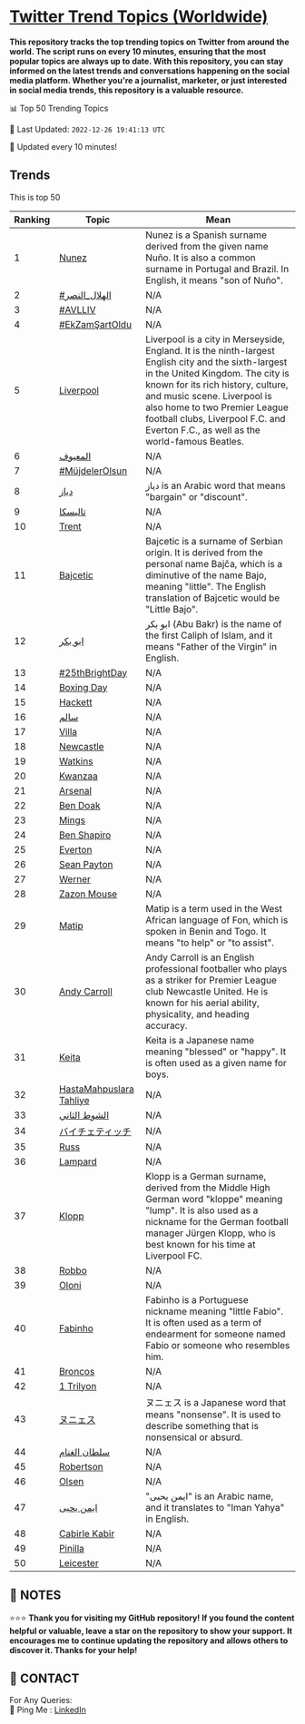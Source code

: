 [Twitter Trend Topics (Worldwide)](https://github.com/ErcinDedeoglu/Twitter-Trend-Topics)
==========

**This repository tracks the top trending topics on Twitter from around the world. 
The script runs on every 10 minutes, ensuring that the most popular topics are always up to date. 
With this repository, you can stay informed on the latest trends and conversations happening on the social media platform. 
Whether you're a journalist, marketer, or just interested in social media trends, this repository is a valuable resource.**


📊 Top 50 Trending Topics

📆 Last Updated: `2022-12-26 19:41:13 UTC`

🔧 Updated every 10 minutes!


## Trends

This is top 50

| Ranking | Topic | Mean |
| ------- | ------------ | ------------ |
| 1 | [Nunez](http://twitter.com/search?q=Nunez) | Nunez is a Spanish surname derived from the given name Nuño. It is also a common surname in Portugal and Brazil. In English, it means "son of Nuño". |
| 2 | [#الهلال_النصر](http://twitter.com/search?q=%23%d8%a7%d9%84%d9%87%d9%84%d8%a7%d9%84_%d8%a7%d9%84%d9%86%d8%b5%d8%b1) | N/A |
| 3 | [#AVLLIV](http://twitter.com/search?q=%23AVLLIV) | N/A |
| 4 | [#EkZamŞartOldu](http://twitter.com/search?q=%23EkZam%c5%9eartOldu) | N/A |
| 5 | [Liverpool](http://twitter.com/search?q=Liverpool) | Liverpool is a city in Merseyside, England. It is the ninth-largest English city and the sixth-largest in the United Kingdom. The city is known for its rich history, culture, and music scene. Liverpool is also home to two Premier League football clubs, Liverpool F.C. and Everton F.C., as well as the world-famous Beatles. |
| 6 | [المعيوف](http://twitter.com/search?q=%d8%a7%d9%84%d9%85%d8%b9%d9%8a%d9%88%d9%81) | N/A |
| 7 | [#MüjdelerOlsun](http://twitter.com/search?q=%23M%c3%bcjdelerOlsun) | N/A |
| 8 | [دياز](http://twitter.com/search?q=%d8%af%d9%8a%d8%a7%d8%b2) | دياز is an Arabic word that means "bargain" or "discount". |
| 9 | [تاليسكا](http://twitter.com/search?q=%d8%aa%d8%a7%d9%84%d9%8a%d8%b3%d9%83%d8%a7) | N/A |
| 10 | [Trent](http://twitter.com/search?q=Trent) | N/A |
| 11 | [Bajcetic](http://twitter.com/search?q=Bajcetic) | Bajcetic is a surname of Serbian origin. It is derived from the personal name Bajča, which is a diminutive of the name Bajo, meaning "little". The English translation of Bajcetic would be "Little Bajo". |
| 12 | [ابو بكر](http://twitter.com/search?q=%d8%a7%d8%a8%d9%88+%d8%a8%d9%83%d8%b1) | ابو بكر (Abu Bakr) is the name of the first Caliph of Islam, and it means "Father of the Virgin" in English. |
| 13 | [#25thBrightDay](http://twitter.com/search?q=%2325thBrightDay) | N/A |
| 14 | [Boxing Day](http://twitter.com/search?q=Boxing+Day) | N/A |
| 15 | [Hackett](http://twitter.com/search?q=Hackett) | N/A |
| 16 | [سالم](http://twitter.com/search?q=%d8%b3%d8%a7%d9%84%d9%85) | N/A |
| 17 | [Villa](http://twitter.com/search?q=Villa) | N/A |
| 18 | [Newcastle](http://twitter.com/search?q=Newcastle) | N/A |
| 19 | [Watkins](http://twitter.com/search?q=Watkins) | N/A |
| 20 | [Kwanzaa](http://twitter.com/search?q=Kwanzaa) | N/A |
| 21 | [Arsenal](http://twitter.com/search?q=Arsenal) | N/A |
| 22 | [Ben Doak](http://twitter.com/search?q=Ben+Doak) | N/A |
| 23 | [Mings](http://twitter.com/search?q=Mings) | N/A |
| 24 | [Ben Shapiro](http://twitter.com/search?q=Ben+Shapiro) | N/A |
| 25 | [Everton](http://twitter.com/search?q=Everton) | N/A |
| 26 | [Sean Payton](http://twitter.com/search?q=Sean+Payton) | N/A |
| 27 | [Werner](http://twitter.com/search?q=Werner) | N/A |
| 28 | [Zazon Mouse](http://twitter.com/search?q=Zazon+Mouse) | N/A |
| 29 | [Matip](http://twitter.com/search?q=Matip) | Matip is a term used in the West African language of Fon, which is spoken in Benin and Togo. It means "to help" or "to assist". |
| 30 | [Andy Carroll](http://twitter.com/search?q=Andy+Carroll) | Andy Carroll is an English professional footballer who plays as a striker for Premier League club Newcastle United. He is known for his aerial ability, physicality, and heading accuracy. |
| 31 | [Keita](http://twitter.com/search?q=Keita) | Keita is a Japanese name meaning "blessed" or "happy". It is often used as a given name for boys. |
| 32 | [HastaMahpuslara Tahliye](http://twitter.com/search?q=HastaMahpuslara+Tahliye) | N/A |
| 33 | [الشوط الثاني](http://twitter.com/search?q=%d8%a7%d9%84%d8%b4%d9%88%d8%b7+%d8%a7%d9%84%d8%ab%d8%a7%d9%86%d9%8a) | N/A |
| 34 | [バイチェティッチ](http://twitter.com/search?q=%e3%83%90%e3%82%a4%e3%83%81%e3%82%a7%e3%83%86%e3%82%a3%e3%83%83%e3%83%81) | N/A |
| 35 | [Russ](http://twitter.com/search?q=Russ) | N/A |
| 36 | [Lampard](http://twitter.com/search?q=Lampard) | N/A |
| 37 | [Klopp](http://twitter.com/search?q=Klopp) | Klopp is a German surname, derived from the Middle High German word "kloppe" meaning "lump". It is also used as a nickname for the German football manager Jürgen Klopp, who is best known for his time at Liverpool FC. |
| 38 | [Robbo](http://twitter.com/search?q=Robbo) | N/A |
| 39 | [Oloni](http://twitter.com/search?q=Oloni) | N/A |
| 40 | [Fabinho](http://twitter.com/search?q=Fabinho) | Fabinho is a Portuguese nickname meaning "little Fabio". It is often used as a term of endearment for someone named Fabio or someone who resembles him. |
| 41 | [Broncos](http://twitter.com/search?q=Broncos) | N/A |
| 42 | [1 Trilyon](http://twitter.com/search?q=1+Trilyon) | N/A |
| 43 | [ヌニェス](http://twitter.com/search?q=%e3%83%8c%e3%83%8b%e3%82%a7%e3%82%b9) | ヌニェス is a Japanese word that means "nonsense". It is used to describe something that is nonsensical or absurd. |
| 44 | [سلطان الغنام](http://twitter.com/search?q=%d8%b3%d9%84%d8%b7%d8%a7%d9%86+%d8%a7%d9%84%d8%ba%d9%86%d8%a7%d9%85) | N/A |
| 45 | [Robertson](http://twitter.com/search?q=Robertson) | N/A |
| 46 | [Olsen](http://twitter.com/search?q=Olsen) | N/A |
| 47 | [ايمن يحيى](http://twitter.com/search?q=%d8%a7%d9%8a%d9%85%d9%86+%d9%8a%d8%ad%d9%8a%d9%89) | "ايمن يحيى" is an Arabic name, and it translates to "Iman Yahya" in English. |
| 48 | [Cabirle Kabir](http://twitter.com/search?q=Cabirle+Kabir) | N/A |
| 49 | [Pinilla](http://twitter.com/search?q=Pinilla) | N/A |
| 50 | [Leicester](http://twitter.com/search?q=Leicester) | N/A |




## 📝 NOTES

⭐⭐⭐ **Thank you for visiting my GitHub repository! If you found the content helpful or valuable, leave a star on the repository to show your support. It encourages me to continue updating the repository and allows others to discover it. Thanks for your help!**

## 📨 CONTACT

 For Any Queries:  
            🏓 Ping Me : [LinkedIn](https://www.linkedin.com/in/ercindedeoglu/)